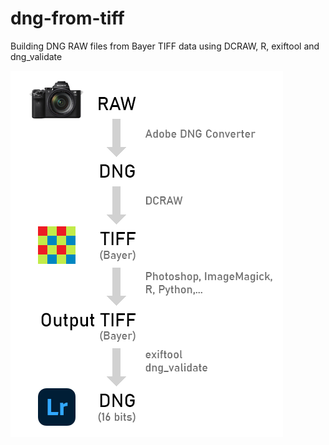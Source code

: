 # dng-from-tiff
Building DNG RAW files from Bayer TIFF data using DCRAW, R, exiftool and dng_validate

![dng-from-tiff](/dngworkflow.png)
